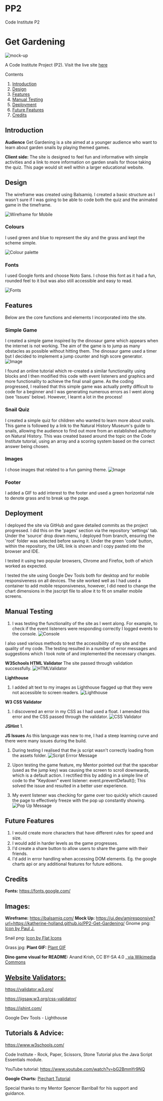 # PP2
Code Institute P2

# Get Gardening
![mock-up]( assets/images/gardening.png)

A Code Institute Project (P2). Visit the live site [here](https://katherine-holland.github.io/PP2-Get-Gardening/)

Contents
1. [Introduction](#introduction)
2. [Design](#design)
3. [Features](#features)
4. [Manual Testing](#testing)
6. [Deployment](#deployment)
6. [Future Features](#future)
7. [Credits](#credits) 

## Introduction

**Audience** 
Get Gardening is a site aimed at a younger audience who want to learn about garden snails by playing themed games.

**Client side:**
The site is designed to feel fun and informative with simple activities and a link to more information on garden snails for those taking the quiz. This page would sit well within a larger educational website.

## Design
The wireframe was created using Balsamiq. I created a basic structure as I wasn't sure if I was going to be able to code both the quiz and the animated game in the timeframe.

![Wireframe for Mobile](assets/images/wireframe.png)

### Colours
I used green and blue to represent the sky and the grass and kept the scheme simple. 

![Colour palette](assets/images/gardencolors.png)

### Fonts
I used Google fonts and choose Noto Sans. I chose this font as it had a fun, rounded feel to it but was also still accessible and easy to read.

![Fonts](assets/images/font.png)

## Features
Below are the core functions and elements I incorporated into the site.

### Simple Game
I created a simple game inspired by the dinosaur game which appears when the internet is not working. The aim of the game is to jump as many obstacles as possible without hitting them. The dinosaur game used a timer but I decided to implement a jump counter and high score generator.
![Image](assets/images/dino.png)

I found an online tutorial which re-created a similar functionality using blocks and I then modified this code with event listeners and graphics and more functionality to achieve the final snail game. As the coding progressed, I realised that this simple game was actually pretty difficult to code for a beginner and I was generating numerous errors as I went along (see 'Issues' below). However, I learnt a lot in the process!

### Snail Quiz
I created a simple quiz for children who wanted to learn more about snails. This game is followed by a link to the Natural History Museum's guide to snails, allowing the audience to find out more from an established authority on Natural History. This was created based around the topic on the Code Institute tutorial, using an array and a scoring system based on the correct answer being chosen.

### Images
I chose images that related to a fun gaming theme.
![Image](assets/images/snail.png) 

### Footer
I added a GIF to add interest to the footer and used a green horizontal rule to denote grass and to break up the page.

## Deployment
I deployed the site via GitHub and gave detailed commits as the project progressed.  I did this on the 'pages' section via the repository 'settings' tab. Under the 'source' drop down menu, I deployed from branch, ensuring the 'root' folder was selected before saving it. Under the green 'code' button, within the repository, the URL link is shown and I copy pasted into the browser and IDE.

I tested it using two popular browsers, Chrome and Firefox, both of which worked as expected.

I tested the site using Google Dev Tools both for desktop and for mobile responsiveness on all devices. The site worked well as I had used a container to add mobile responsiveness, however, I did need to change the chart dimensions in the jsscript file to allow it to fit on smaller mobile screens.

## Manual Testing
1. I was testing the functionality of the site as I went along. For example, to check if the event listeners were responding correctly I logged events to the console.
![Console](assets/images/debug.png)

I also used various methods to test the accessibility of my site and the quality of my code. The testing resulted in a number of error messages and suggestions which I took note of and implemented the necessary changes.

**W3Schools HTML Validator**
The site passed through validation successfully.
![HTMLValidator](assets/images/htmlcheck.png)

**Lighthouse**
1. I added alt text to my images as Lighthouse flagged up that they were not accessible to screen readers.
![Lighthouse](assets/images/lighthouse.png)

**W3 CSS Validator**
1. I discovered an error in my CSS as I had used a float. I amended this error and the CSS passed through the validator.
![CSS Validator](assets/images/error.png)

**JSHint**
1. 

**JS Issues**
As this language was new to me, I had a steep learning curve and there were many issues during the build.
1. During testing I realised that the js script wasn't correctly loading from the assets folder.
![Script Errror Message](assets/images/scripterror.png)
   
2. Upon testing the game feature, my Mentor pointed out that the spacebar (used as the jump key) was causing the screen to scroll downwards, which is a default action. I rectified this by adding in a simple line of code to the "Keydown" event listener: event.preventDefault();
This solved the issue and resulted in a better user experience.

3. My event listener was checking for game over too quickly which caused the page to effectively freeze with the pop up constantly showing.
 ![Pop Up Message](assets/images/screenfreeze.png)

## Future Features
1. I would create more characters that have different rules for speed and size.
2. I would add in harder levels as the game progresses. 
3. I'd create a share button to allow users to share the game with their friends.
4. I'd add in error handling when accessing DOM elements. Eg. the google charts api or any additional features for future editions.

## Credits
**Fonts:**
https://fonts.google.com/

## Images:
**Wireframe:**
https://balsamiq.com/
**Mock Up:**
https://ui.dev/amiresponsive?url=https://katherine-holland.github.io/PP2-Get-Gardening/
Gnome png:  <a href="https://www.freepik.com/icon/christmas_10713384#fromView=search&page=2&position=91&uuid=f299468d-611a-472c-b1b4-3052a8f5781e">Icon by Paul J.</a>

Snail png: <a href="https://www.freepik.com/icon/snail_1998793#fromView=search&page=1&position=94&uuid=ac283b6e-e3a3-4246-b66f-a6583c5d678e">Icon by Flat Icons</a>

Grass jpg: 
**Plant GIF:**
<a href="https://lottiefiles.com/animations/plants-cGXbczhsoL?from=search">Plant GIF</a>

**Dino game visual for README:** 
Anand Krish, CC BY-SA 4.0 <a href="https://creativecommons.org/licenses/by-sa/4.0">, via Wikimedia Commons

## Website Validators:
https://validator.w3.org/

https://jigsaw.w3.org/css-validator/

https://jshint.com/

Google Dev Tools - Lighthouse

## Tutorials & Advice:
https://www.w3schools.com/

Code Institute - Rock, Paper, Scissors, Stone Tutorial plus the Java Script Essentials module.

YouTube tutorial: https://www.youtube.com/watch?v=bG2BmmYr9NQ

**Google Charts:**
<a href="https://developers.google.com/chart/interactive/docs/quick_start">Piechart Tutorial</a> 

Special thanks to my Mentor Spencer Barriball for his support and guidance.